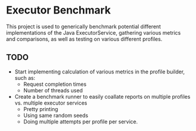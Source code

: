 # Executor Benchmark

This project is used to generically benchmark potential different implementations of the Java ExecutorService, gathering various metrics and comparisons, as well as testing on various different profiles.

## TODO

- Start implementing calculation of various metrics in the profile builder, such as:
  - Request completion times
  - Number of threads used
- Create a benchmark runner to easily coallate reports on multiple profiles vs. multiple executor services
  - Pretty printing
  - Using same random seeds
  - Doing multiple attempts per profile per service.
